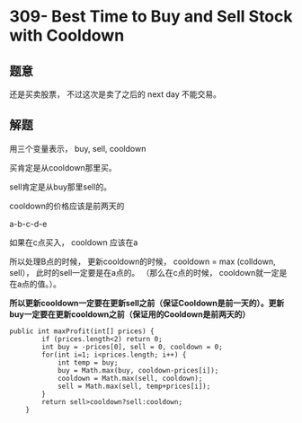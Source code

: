 # 309- Best Time to Buy and Sell Stock with Cooldown

## 题意
还是买卖股票， 不过这次是卖了之后的 next day 不能交易。

## 解题
用三个变量表示， buy, sell, cooldown

买肯定是从cooldown那里买。

sell肯定是从buy那里sell的。

cooldown的价格应该是前两天的

a-b-c-d-e

如果在c点买入， cooldown 应该在a

所以处理B点的时候， 更新cooldown的时候， cooldown = max (colldown, sell）， 此时的sell一定要是在a点的。 （那么在c点的时候， cooldown就一定是在a点的值。）。

**所以更新cooldown一定要在更新sell之前（保证Cooldown是前一天的）。更新buy一定要在更新cooldown之前（保证用的Cooldown是前两天的）**


```
public int maxProfit(int[] prices) {
        if (prices.length<2) return 0;
        int buy = -prices[0], sell = 0, cooldown = 0;
        for(int i=1; i<prices.length; i++) {
            int temp = buy;
            buy = Math.max(buy, cooldown-prices[i]);
            cooldown = Math.max(sell, cooldown);
            sell = Math.max(sell, temp+prices[i]);          
        }
        return sell>cooldown?sell:cooldown;
    }
```


